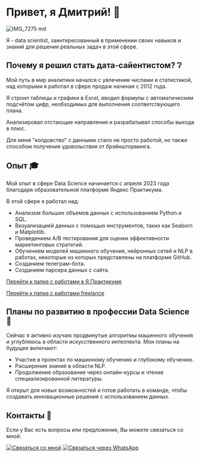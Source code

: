 # Привет, я Дмитрий! 👋

![IMG_7275 md](https://github.com/user-attachments/assets/88438ae3-f98b-46fd-923b-520b5f4e2aaf) 

Я - data scientist, заинтересованный в применении своих навыков и знаний для решения реальных задач в этой сфере.

## Почему я решил стать дата-сайентистом? ❔

Мой путь в мир аналитики начался с увлечения числами и статистикой, над которыми я работал в сфере продаж начиная с 2012 года. 

Я строил таблицы и графики в Excel, вводил формулы с автоматическим подсчётом цифр, необходимых для выполнения соответствующего плана.

Анализировал отстающие направления и разрабатывал способы выхода в плюс.

Для меня "колдовство" с данными стало не просто работой, но также способом получения удовольствия от брэйншторминга.

## Опыт 🎓

Мой опыт в сфере Data Science начинается с апреля 2023 года благодаря образовательной платформе Яндекс Практикума.

В этой сфере я работал над:
- Анализом больших объемов данных с использованием Python и SQL.
- Визуализацией данных с помощью инструментов, таких как Seaborn и Matplotlib.
- Проведением A/B тестирования для оценки эффективности маркетинговых стратегий.
- Обучением моделей машинного обучения, нейронных сетей и NLP в работах, некоторые из которых представлены на платформе GitHub.
- Созданием телеграм-бота.
- Созданием парсера данных с сайта.
  
[Перейти к папке с работами в Я.Практикуме](https://github.com/glumov-d/glumov-d.github.io/tree/main/practicum-projects)

[Перейти к папке с работами freelance](https://github.com/glumov-d/glumov-d.github.io/tree/main/freelance)

## Планы по развитию в профессии Data Science 📅

Сейчас я активно изучаю продвинутые алгоритмы машинного обучения и углубляюсь в области искусственного интеллекта. Мои планы на будущее включают:
- Участие в проектах по машинному обучению и глубокому обучению.
- Расширение знаний в области NLP.
- Продолжение образования через онлайн-курсы и чтение специализированной литературы.

Я открыт для новых возможностей и готов работать в команде, чтобы создавать инновационные решения с использованием данных.

## Контакты 📲

Если у Вас есть вопросы или предложения, Вы можете связаться со мной:

[![Связаться со мной](https://cdn.icon-icons.com/icons2/306/PNG/96/Email-Icon_33999.png)](mailto:i@dglumov.ru)    [![Связаться через WhatsApp](https://cdn.icon-icons.com/icons2/2857/PNG/96/logo_whatsapp_icon_181638.png)](https://wa.me/79651021705)
